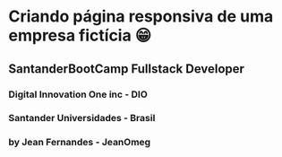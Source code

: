 # Criando página responsiva de uma empresa fictícia 😁

## SantanderBootCamp Fullstack Developer

### Digital Innovation One inc - DIO

### Santander Universidades - Brasil

### by Jean Fernandes - JeanOmeg


